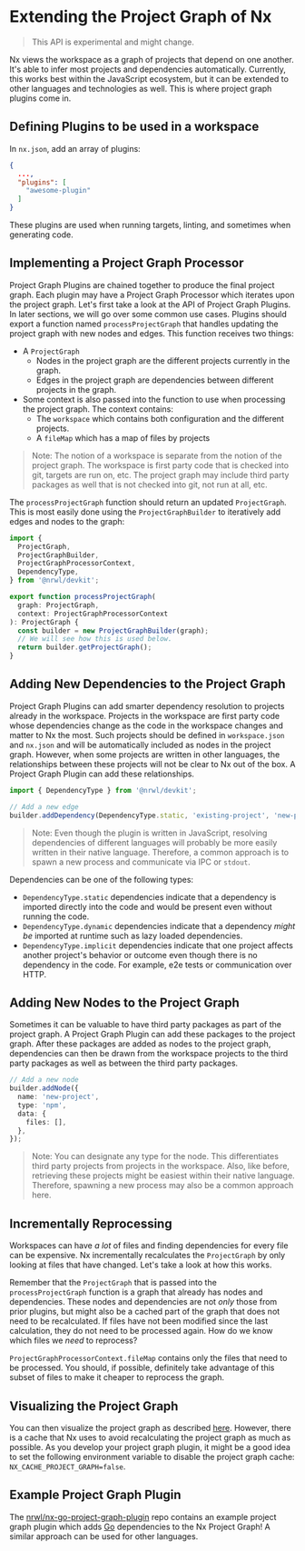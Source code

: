 # Extending the Project Graph of Nx

> This API is experimental and might change.

Nx views the workspace as a graph of projects that depend on one another. It's able to infer most projects and dependencies automatically. Currently, this works best within the JavaScript ecosystem, but it can be extended to other languages and technologies as well. This is where project graph plugins come in.

## Defining Plugins to be used in a workspace

In `nx.json`, add an array of plugins:

```json
{
  ...,
  "plugins": [
    "awesome-plugin"
  ]
}
```

These plugins are used when running targets, linting, and sometimes when generating code.

## Implementing a Project Graph Processor

Project Graph Plugins are chained together to produce the final project graph. Each plugin may have a Project Graph Processor which iterates upon the project graph. Let's first take a look at the API of Project Graph Plugins. In later sections, we will go over some common use cases. Plugins should export a function named `processProjectGraph` that handles updating the project graph with new nodes and edges. This function receives two things:

- A `ProjectGraph`
  - Nodes in the project graph are the different projects currently in the graph.
  - Edges in the project graph are dependencies between different projects in the graph.
- Some context is also passed into the function to use when processing the project graph. The context contains:
  - The `workspace` which contains both configuration and the different projects.
  - A `fileMap` which has a map of files by projects

> Note: The notion of a workspace is separate from the notion of the project graph. The workspace is first party code that is checked into git, targets are run on, etc. The project graph may include third party packages as well that is not checked into git, not run at all, etc.

The `processProjectGraph` function should return an updated `ProjectGraph`. This is most easily done using the `ProjectGraphBuilder` to iteratively add edges and nodes to the graph:

```typescript
import {
  ProjectGraph,
  ProjectGraphBuilder,
  ProjectGraphProcessorContext,
  DependencyType,
} from '@nrwl/devkit';

export function processProjectGraph(
  graph: ProjectGraph,
  context: ProjectGraphProcessorContext
): ProjectGraph {
  const builder = new ProjectGraphBuilder(graph);
  // We will see how this is used below.
  return builder.getProjectGraph();
}
```

## Adding New Dependencies to the Project Graph

Project Graph Plugins can add smarter dependency resolution to projects already in the workspace. Projects in the workspace are first party code whose dependencies change as the code in the workspace changes and matter to Nx the most. Such projects should be defined in `workspace.json` and `nx.json` and will be automatically included as nodes in the project graph. However, when some projects are written in other languages, the relationships between these projects will not be clear to Nx out of the box. A Project Graph Plugin can add these relationships.

```typescript
import { DependencyType } from '@nrwl/devkit';

// Add a new edge
builder.addDependency(DependencyType.static, 'existing-project', 'new-project');
```

> Note: Even though the plugin is written in JavaScript, resolving dependencies of different languages will probably be more easily written in their native language. Therefore, a common approach is to spawn a new process and communicate via IPC or `stdout`.

Dependencies can be one of the following types:

- `DependencyType.static` dependencies indicate that a dependency is imported directly into the code and would be present even without running the code.
- `DependencyType.dynamic` dependencies indicate that a dependency _might be_ imported at runtime such as lazy loaded dependencies.
- `DependencyType.implicit` dependencies indicate that one project affects another project's behavior or outcome even though there is no dependency in the code. For example, e2e tests or communication over HTTP.

## Adding New Nodes to the Project Graph

Sometimes it can be valuable to have third party packages as part of the project graph. A Project Graph Plugin can add these packages to the project graph. After these packages are added as nodes to the project graph, dependencies can then be drawn from the workspace projects to the third party packages as well as between the third party packages.

```typescript
// Add a new node
builder.addNode({
  name: 'new-project',
  type: 'npm',
  data: {
    files: [],
  },
});
```

> Note: You can designate any type for the node. This differentiates third party projects from projects in the workspace. Also, like before, retrieving these projects might be easiest within their native language. Therefore, spawning a new process may also be a common approach here.

## Incrementally Reprocessing

Workspaces can have _a lot_ of files and finding dependencies for every file can be expensive. Nx incrementally recalculates the `ProjectGraph` by only looking at files that have changed. Let's take a look at how this works.

Remember that the `ProjectGraph` that is passed into the `processProjectGraph` function is a graph that already has nodes and dependencies. These nodes and dependencies are not _only_ those from prior plugins, but might also be a cached part of the graph that does not need to be recalculated. If files have not been modified since the last calculation, they do not need to be processed again. How do we know which files we _need_ to reprocess?

`ProjectGraphProcessorContext.fileMap` contains only the files that need to be processed. You should, if possible, definitely take advantage of this subset of files to make it cheaper to reprocess the graph.

## Visualizing the Project Graph

You can then visualize the project graph as described [here](/{{framework}}/structure/dependency-graph). However, there is a cache that Nx uses to avoid recalculating the project graph as much as possible. As you develop your project graph plugin, it might be a good idea to set the following environment variable to disable the project graph cache: `NX_CACHE_PROJECT_GRAPH=false`.

## Example Project Graph Plugin

The [nrwl/nx-go-project-graph-plugin](https://github.com/nrwl/nx-go-project-graph-plugin) repo contains an example project graph plugin which adds [Go](https://golang.org/) dependencies to the Nx Project Graph! A similar approach can be used for other languages.
